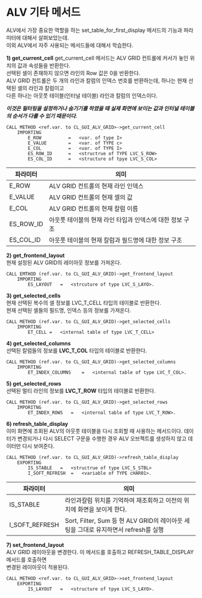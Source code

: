 # ALV 기타 메서드
ALV에서 가장 중요한 역할을 하는 set_table_for_first_display 메서드의 기능과 파라미터에 대해서 살펴보았는데. <br>
이외 ALV에서 자주 사용되는 메서드들에 대해서 학습한다.

**1) get_current_cell**
get_current_cell 메서드는 ALV GRID 컨트롤에 커서가 놓인 위치의 값과 속성들을 반환한다.<br>
선택된 셀이 존재하지 않으면 라인의 Row 값은 0을 반환한다.<br>
ALV GRID 컨트롤은 두 개의 라인과 칼럼의 인덱스 번호를 반환하는데, 하나는 현재 선택된 셀의 라인과 칼럼이고<br>
다른 하나는 아웃풋 테이블(인터널 테이블) 라인과 칼럼의 인덱스이다.<br>

***이것은 필터링을 설정하거나 숨기기를 하였을 때 실제 화면에 보이는 값과 인터널 테이블의 순서가 다를 수 있기 때문이다.***

```ABAP
CALL METHOD <ref.var. to CL_GUI_ALV_GRID>->get_current_cell
    IMPORTING
        E_ROW          =   <var. of type I>
        E_VALUE        =   <var. of TYPE c>
        E_COL          =   <var. of TYPE I>
        ES_ROW_ID      =   <structrue of TYPE LVC_S_ROW>
        ES_COL_ID      =   <structure of tpye LVC_S_COL>
```

|파라미터|의미|
|------|---|
|E_ROW|ALV GRID 컨트롤의 현재 라인 인덱스|
|E_VALUE|ALV GRID 컨트롤의 현재 셀의 값|
|E_COL|ALV GRID 컨트롤의 현재 칼럼 이름|
|ES_ROW_ID|아웃풋 테이블의 현재 라인 타입과 인덱스에 대한 정보 구조|
|ES_COL_ID|아웃풋 테이블의 현재 칼럼과 필드명에 대한 정보 구조|

**2) get_frontend_layout** <br>
현재 설정된 ALV GRID의 레이아웃 정보를 가져온다.
```ABAP
CALL EMTHOD (ref.var. to CL_GUI_ALV_GRID)->get_frontend_layout
    IMPORTING
        ES_LAYOUT   =   <strcuture of type LVC_S_LAYO>.
```

**3) get_selected_cells** <br>
현재 선택된 복수의 셀 정보를 LVC_T_CELL 타입의 테이블로 반환한다. <br>
현재 선택된 셀들의 필드명, 인덱스 등의 정보를 가져온다.

```ABAP
CALL METHOD (ref.var. to CL_GUI_ALV_GRID)->get_selected_cells
    IMPORTING
        ET_CELL =   <internal table of type LVC_T_CELL>
```

**4) get_selected_columns** <br>
선택된 칼럼들의 정보를 **LVC_T_COL** 타입의 테이블로 반환한다.

```ABAP
CALL METHOD (ref.var. to CL_GUI_ALV_GRID)->get_selected_columns
    IMPORTING
        ET_INDEX_COLUMNS    =   <internal table of type LVC_T_COL>.
```

**5) get_selected_rows** <br>
선택된 멀티 라인의 정보를 **LVC_T_ROW** 타입의 테이블로 반환한다.
```ABAP
CALL METHOD (ref.var. to CL_GUI_ALV_GRID)->get_selected_rows
    IMPORITNG
        ET_INDEX_ROWS   =   <internal table of type LVC_T_ROW>.
```

**6) refresh_table_display** <br>
이미 화면에 조회된 ALV의 아웃풋 테이블을 다시 조회할 때 사용하는 메서드이다. 데이터가 변경되거나 다시 SELECT 구문을 수행한 경우 ALV 오브젝트를 생성하지 않고 데이터만 다시 보여준다.
```ABAP
CALL METHOD (ref.var. to CL_GUI_ALV_GRID)->refresh_table_display
    EXPORTING
        IS_STABLE   =   <structrue of type LVC_S_STBL>
        I_SOFT_REFRESH  =   <variable of TYPE cHAR01>.
```
|파라미터|의미|
|------|---|
|IS_STABLE|라인과칼럼 위치를 기억하여 재조회하고 이전의 위치에 화면을 보이게 한다.|
|I_SOFT_REFRESH|Sort, Filter, Sum 등 현 ALV GRID의 레이아웃 세팅을 그대로 유지하면서 refresh를 실행|

**7) set_frontend_layout** <br>
ALV GRID 레이아웃을 변경한다. 이 메서드를 호출하고 REFRESH_TABLE_DISPLAY 메서드를 호출하면 <br> 변경된 레이아웃이 적용된다.
```ABAP
CALL METHOD <ref.var. to CL_GUI_ALV_GRID>->set_frontend_layout
    EXPORTING
        IS_LAYOUT   =   <structure of tpye LVC_S_LAYO>.
```